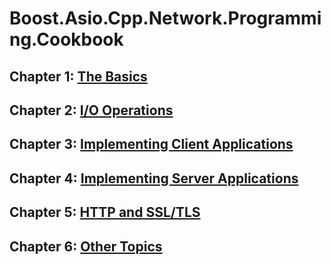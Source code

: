 # Boost.Asio.Cpp.Network.Programming.Cookbook

## Chapter 1: [The Basics]()

## Chapter 2: [I/O Operations]()

## Chapter 3: [Implementing Client Applications]()

## Chapter 4: [Implementing Server Applications]()

## Chapter 5: [HTTP and SSL/TLS]()

## Chapter 6: [Other Topics]()
